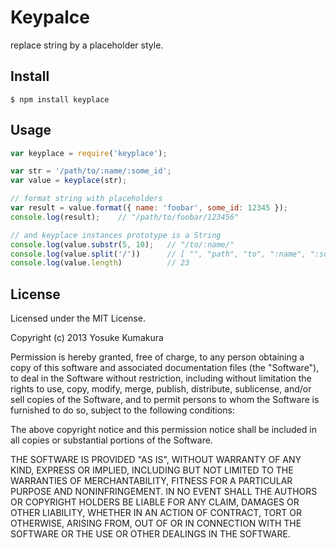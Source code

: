 Keypalce
===========

replace string by a placeholder style.


Install
-----

    $ npm install keyplace



Usage
-----

```javascript
var keyplace = require('keyplace');

var str = '/path/to/:name/:some_id';
var value = keyplace(str);

// format string with placeholders
var result = value.format({ name: 'foobar', some_id: 12345 });
console.log(result);    // "/path/to/foobar/123456"

// and keyplace instances prototype is a String
console.log(value.substr(5, 10);   // "/to/:name/"
console.log(value.split('/'))      // [ "", "path", "to", ":name", ":some_id" ]
console.log(value.length)          // 23
```


License
--------

Licensed under the MIT License.

Copyright (c) 2013 Yosuke Kumakura

Permission is hereby granted, free of charge, to any person
obtaining a copy of this software and associated documentation
files (the "Software"), to deal in the Software without
restriction, including without limitation the rights to use,
copy, modify, merge, publish, distribute, sublicense, and/or sell
copies of the Software, and to permit persons to whom the
Software is furnished to do so, subject to the following
conditions:

The above copyright notice and this permission notice shall be
included in all copies or substantial portions of the Software.

THE SOFTWARE IS PROVIDED "AS IS", WITHOUT WARRANTY OF ANY KIND,
EXPRESS OR IMPLIED, INCLUDING BUT NOT LIMITED TO THE WARRANTIES
OF MERCHANTABILITY, FITNESS FOR A PARTICULAR PURPOSE AND
NONINFRINGEMENT. IN NO EVENT SHALL THE AUTHORS OR COPYRIGHT
HOLDERS BE LIABLE FOR ANY CLAIM, DAMAGES OR OTHER LIABILITY,
WHETHER IN AN ACTION OF CONTRACT, TORT OR OTHERWISE, ARISING
FROM, OUT OF OR IN CONNECTION WITH THE SOFTWARE OR THE USE OR
OTHER DEALINGS IN THE SOFTWARE.